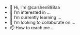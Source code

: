 - 👋 Hi, I’m @caishen888aa
- 👀 I’m interested in ...
- 🌱 I’m currently learning ...
- 💞️ I’m looking to collaborate on ...
- 📫 How to reach me ...

<!---
caishen888aa/caishen888aa is a ✨ special ✨ repository because its `README.md` (this file) appears on your GitHub profile.
You can click the Preview link to take a look at your changes.
--->

